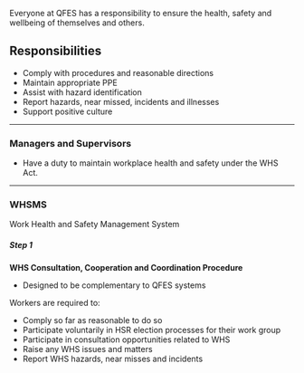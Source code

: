 
Everyone at QFES has a responsibility to ensure the health, safety and wellbeing of themselves and others. 

## Responsibilities

- Comply with procedures and reasonable directions
- Maintain appropriate PPE
- Assist with hazard identification
- Report hazards, near missed, incidents and illnesses
- Support positive culture

---
### Managers and Supervisors

- Have a duty to maintain workplace health and safety under the WHS Act.

---
### WHSMS

Work Health and Safety Management System

##### Step 1

**WHS Consultation, Cooperation and Coordination Procedure**

- Designed to be complementary to QFES systems

Workers are required to:

- Comply so far as reasonable to do so
- Participate voluntarily in HSR election processes for their work group 
- Participate in consultation opportunities related to WHS
- Raise any WHS issues and matters
- Report WHS hazards, near misses and incidents 
